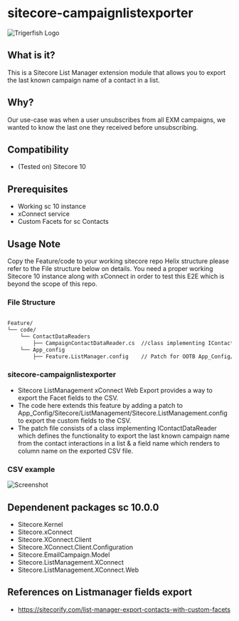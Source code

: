 ﻿# sitecore-campaignlistexporter
![Trigerfish Logo](https://avatars.githubusercontent.com/u/78132139?v=4)

## What is it?
This is a Sitecore List Manager extension module that allows you to export the last known campaign name of a contact in a list.

## Why?
Our use-case was when a user unsubscribes from all EXM campaigns, we wanted to know the last one they received before unsubscribing.

## Compatibility
- (Tested on) Sitecore 10

## Prerequisites
- Working sc 10 instance
- xConnect service
- Custom Facets for sc Contacts

## Usage Note
Copy the Feature/code to your working sitecore repo Helix structure please refer to the File structure below on details.
You need a proper working Sitecore 10 instance along with xConnect in order to test this E2E which is beyond the scope of this repo.

### File Structure
``` bash

Feature/
└── code/
    └── ContactDataReaders
        ├── CampaignContactDataReader.cs  //class implementing IContactDataReader
    └── App_config
        ├── Feature.ListManager.config    // Patch for OOTB App_Config/Sitecore/ListManagement/Sitecore.ListManagement.config
```

### sitecore-campaignlistexporter
- Sitecore ListManagement xConnect Web Export provides a way to export the Facet fields to the CSV.
- The code here extends this feature by adding a patch to App_Config/Sitecore/ListManagement/Sitecore.ListManagement.config  
to export the custom fields to the CSV.
- The patch file consists of a class implementing IContactDataReader which defines the functionality to export the last 
known campaign name from the contact interactions in a list & a field name which renders to column name on the exported CSV file.

### CSV example
![Screenshot](https://i.postimg.cc/52BHVQFZ/xls.png)

## Dependenent packages sc 10.0.0
- Sitecore.Kernel
- Sitecore.xConnect
- Sitecore.XConnect.Client
- Sitecore.XConnect.Client.Configuration
- Sitecore.EmailCampaign.Model
- Sitecore.ListManagement.XConnect
- Sitecore.ListManagement.XConnect.Web

## References on Listmanager fields export
* https://sitecorify.com/list-manager-export-contacts-with-custom-facets

